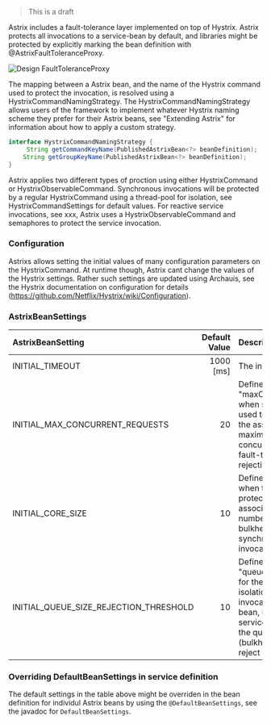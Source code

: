 > This is a draft

Astrix includes a fault-tolerance layer implemented on top of Hystrix. Astrix protects all invocations to a service-bean by default, and libraries might be protected by explicitly marking the bean definition with @AstrixFaultToleranceProxy.

![Design FaultToleranceProxy](images/bean-fault-tolerance-design.png)

The mapping between a Astrix bean, and the name of the Hystrix command used to protect the invocation, is resolved using a HystrixCommandNamingStrategy. The HystrixCommandNamingStrategy allows users of the framework to implement whatever Hystrix naming scheme they prefer for their Astrix beans, see "Extending Astrix" for information about how to apply a custom strategy.

```java
interface HystrixCommandNamingStrategy {
     String getCommandKeyName(PublishedAstrixBean<?> beanDefinition);
	String getGroupKeyName(PublishedAstrixBean<?> beanDefinition);
}
```
Astrix applies two different types of proction using either HystrixCommand or HystrixObservableCommand. Synchronous invocations will be protected by a regular HystrixCommand using a thread-pool for isolation, see HystrixCommandSettings for default values. For reactive service invocations, see xxx, Astrix uses a HystrixObservableCommand and semaphores to protect the service invocation.

### Configuration
Astrixs allows setting the initial values of many configuration parameters on the HystrixCommand. At runtime though, Astrix cant change the values of the Hystrix settings. Rather such settings are updated using Archauis, see the Hystrix documentation on configuration for details (https://github.com/Netflix/Hystrix/wiki/Configuration).

### AstrixBeanSettings
AstrixBeanSetting  | Default Value | Description 
:-------------------------- | -------------:|:--------------
INITIAL_TIMEOUT  | 1000 [ms]        | The initial timeout
INITIAL_MAX_CONCURRENT_REQUESTS  | 20 | Defines the default "maxConcurrentRequests" when semaphore isolation is used to protect invocations to the associated bean, i.e. the maximum number of concurrent requests before the fault-tolerance layer starts rejecting invocations
INITIAL_CORE_SIZE  | 10 | Defines the default "coreSize" when thread isolation is used to protect invocations to the associated bean, i.e. the number of threads in the bulkhead associated with a synchronous service invocation.
INITIAL_QUEUE_SIZE_REJECTION_THRESHOLD  | 10 |  Defines the default "queueSizeRejectionThreshold" for the queue when thread isolation is used to protect invocations to the associated bean, i.e. number of pending service invocations allowed in the queue to a thread-pool (bulkhead) before starting to reject invocations.

### Overriding DefaultBeanSettings in service definition
The default settings in the table above might be overriden in the bean definition for individul Astrix beans by using the `@DefaultBeanSettings`, see the javadoc for `DefaultBeanSettings`.



